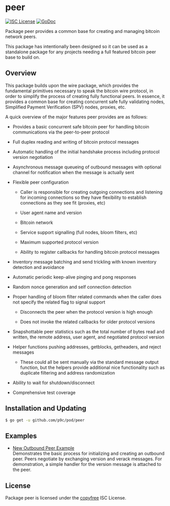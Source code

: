# peer

[![ISC License](http://img.shields.io/badge/license-ISC-blue.svg)](http://copyfree.org)
[![GoDoc](https://img.shields.io/badge/godoc-reference-blue.svg)](http://godoc.org/github.com/p9c/pod/peer)

Package peer provides a common base for creating and managing bitcoin network
peers.

This package has intentionally been designed so it can be used as a standalone
package for any projects needing a full featured bitcoin peer base to build on.

## Overview

This package builds upon the wire package, which provides the fundamental
primitives necessary to speak the bitcoin wire protocol, in order to simplify
the process of creating fully functional peers. In essence, it provides a common
base for creating concurrent safe fully validating nodes, Simplified Payment
Verification (SPV) nodes, proxies, etc.

A quick overview of the major features peer provides are as follows:

- Provides a basic concurrent safe bitcoin peer for handling bitcoin
  communications via the peer-to-peer protocol

- Full duplex reading and writing of bitcoin protocol messages

- Automatic handling of the initial handshake process including protocol version
  negotiation

- Asynchronous message queueing of outbound messages with optional channel for
  notification when the message is actually sent

- Flexible peer configuration

    - Caller is responsible for creating outgoing connections and listening for
      incoming connections so they have flexibility to establish connections as
      they see fit (proxies, etc)

    - User agent name and version

    - Bitcoin network

    - Service support signalling (full nodes, bloom filters, etc)

    - Maximum supported protocol version

    - Ability to register callbacks for handling bitcoin protocol messages

- Inventory message batching and send trickling with known inventory detection
  and avoidance

- Automatic periodic keep-alive pinging and pong responses

- Random nonce generation and self connection detection

- Proper handling of bloom filter related commands when the caller does not
  specify the related flag to signal support

    - Disconnects the peer when the protocol version is high enough

    - Does not invoke the related callbacks for older protocol versions

- Snapshottable peer statistics such as the total number of bytes read and
  written, the remote address, user agent, and negotiated protocol version

- Helper functions pushing addresses, getblocks, getheaders, and reject messages

    - These could all be sent manually via the standard message output function,
      but the helpers provide additional nice functionality such as duplicate
      filtering and address randomization

- Ability to wait for shutdown/disconnect

- Comprehensive test coverage

## Installation and Updating

```bash
$ go get -u github.com/p9c/pod/peer
```

## Examples

- [New Outbound Peer Example](https://godoc.org/github.com/p9c/pod/peer#example-package--NewOutboundPeer)  
  Demonstrates the basic process for initializing and creating an outbound peer.
  Peers negotiate by exchanging version and verack messages. For demonstration,
  a simple handler for the version message is attached to the peer.

## License

Package peer is licensed under the [copyfree](http://copyfree.org) ISC License.
